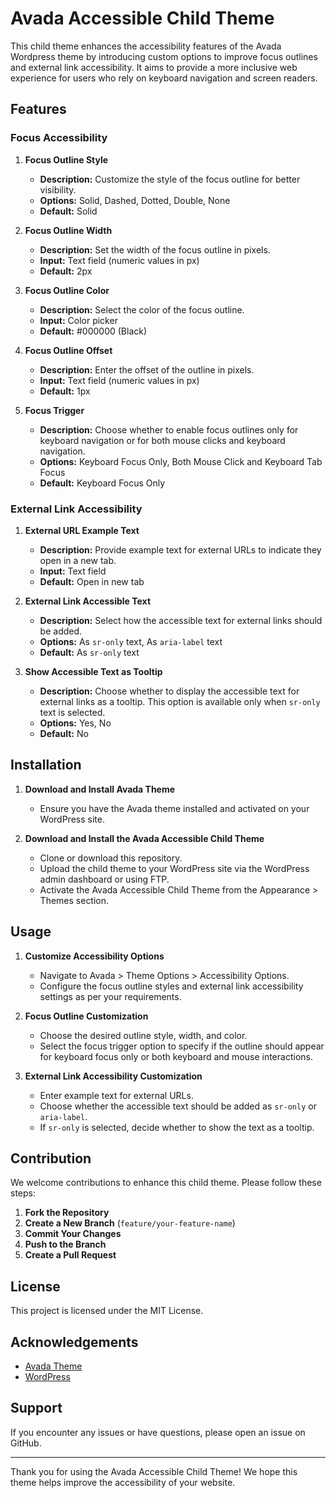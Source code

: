 # Avada Accessible Child Theme

This child theme enhances the accessibility features of the Avada Wordpress theme by introducing custom options to improve focus outlines and external link accessibility. It aims to provide a more inclusive web experience for users who rely on keyboard navigation and screen readers.

## Features

### Focus Accessibility

1. **Focus Outline Style**
   - **Description:** Customize the style of the focus outline for better visibility.
   - **Options:** Solid, Dashed, Dotted, Double, None
   - **Default:** Solid

2. **Focus Outline Width**
   - **Description:** Set the width of the focus outline in pixels.
   - **Input:** Text field (numeric values in px)
   - **Default:** 2px

3. **Focus Outline Color**
   - **Description:** Select the color of the focus outline.
   - **Input:** Color picker
   - **Default:** #000000 (Black)
     
4. **Focus Outline Offset**
   - **Description:** Enter the offset of the outline in pixels.
   - **Input:** Text field (numeric values in px)
   - **Default:** 1px

4. **Focus Trigger**
   - **Description:** Choose whether to enable focus outlines only for keyboard navigation or for both mouse clicks and keyboard navigation.
   - **Options:** Keyboard Focus Only, Both Mouse Click and Keyboard Tab Focus
   - **Default:** Keyboard Focus Only

### External Link Accessibility

1. **External URL Example Text**
   - **Description:** Provide example text for external URLs to indicate they open in a new tab.
   - **Input:** Text field
   - **Default:** Open in new tab

2. **External Link Accessible Text**
   - **Description:** Select how the accessible text for external links should be added.
   - **Options:** As `sr-only` text, As `aria-label` text
   - **Default:** As `sr-only` text

3. **Show Accessible Text as Tooltip**
   - **Description:** Choose whether to display the accessible text for external links as a tooltip. This option is available only when `sr-only` text is selected.
   - **Options:** Yes, No
   - **Default:** No

## Installation

1. **Download and Install Avada Theme**
   - Ensure you have the Avada theme installed and activated on your WordPress site.

2. **Download and Install the Avada Accessible Child Theme**
   - Clone or download this repository.
   - Upload the child theme to your WordPress site via the WordPress admin dashboard or using FTP.
   - Activate the Avada Accessible Child Theme from the Appearance > Themes section.

## Usage

1. **Customize Accessibility Options**
   - Navigate to Avada > Theme Options > Accessibility Options.
   - Configure the focus outline styles and external link accessibility settings as per your requirements.

2. **Focus Outline Customization**
   - Choose the desired outline style, width, and color.
   - Select the focus trigger option to specify if the outline should appear for keyboard focus only or both keyboard and mouse interactions.

3. **External Link Accessibility Customization**
   - Enter example text for external URLs.
   - Choose whether the accessible text should be added as `sr-only` or `aria-label`.
   - If `sr-only` is selected, decide whether to show the text as a tooltip.

## Contribution

We welcome contributions to enhance this child theme. Please follow these steps:

1. **Fork the Repository**
2. **Create a New Branch** (`feature/your-feature-name`)
3. **Commit Your Changes**
4. **Push to the Branch**
5. **Create a Pull Request**

## License

This project is licensed under the MIT License.

## Acknowledgements

- [Avada Theme](https://avada.theme-fusion.com/)
- [WordPress](https://wordpress.org/)

## Support

If you encounter any issues or have questions, please open an issue on GitHub.

---

Thank you for using the Avada Accessible Child Theme! We hope this theme helps improve the accessibility of your website.
